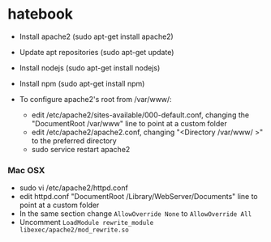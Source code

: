 # hatebook

- Install apache2 (sudo apt-get install apache2)
- Update apt repositories (sudo apt-get update)
- Install nodejs (sudo apt-get install nodejs)
- Install npm (sudo apt-get install npm)

- To configure apache2's root from /var/www/:
	- edit /etc/apache2/sites-available/000-default.conf, changing the "DocumentRoot /var/www" line to point at a custom folder
	- edit /etc/apache2/apache2.conf, changing "<Directory /var/www/ >" to the preferred directory
	- sudo service restart apache2

### Mac OSX
- sudo vi /etc/apache2/httpd.conf
- edit httpd.conf "DocumentRoot /Library/WebServer/Documents" line to point at a custom folder
- In the same section change `AllowOverride None` to `AllowOverride All`
- Uncomment `LoadModule rewrite_module libexec/apache2/mod_rewrite.so`
